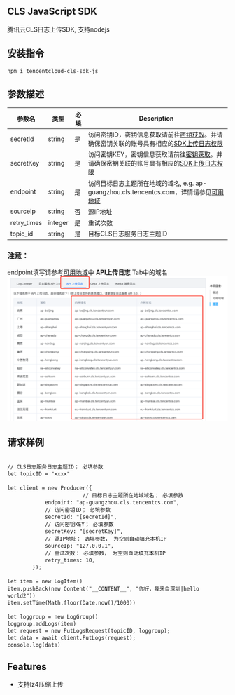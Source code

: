 ## CLS JavaScript SDK

腾讯云CLS日志上传SDK, 支持nodejs

## 安装指令
```
npm i tencentcloud-cls-sdk-js
```

## 参数描述

| 参数名 | 类型     | 必填 | Description                                                  |
| ------------- | --------------- | -------- | ------------------------------------------------------------ |
| secretId    | string          | 是 | 访问密钥ID，密钥信息获取请前往[密钥获取](https://console.cloud.tencent.com/cam/capi)。并请确保密钥关联的账号具有相应的[SDK上传日志权限](https://cloud.tencent.com/document/product/614/68374#.E4.BD.BF.E7.94.A8-api-.E4.B8.8A.E4.BC.A0.E6.95.B0.E6.8D.AE) |
| secretKey  | string          | 是    | 访问密钥KEY，密钥信息获取请前往[密钥获取](https://console.cloud.tencent.com/cam/capi)。并请确保密钥关联的账号具有相应的[SDK上传日志权限](https://cloud.tencent.com/document/product/614/68374#.E4.BD.BF.E7.94.A8-api-.E4.B8.8A.E4.BC.A0.E6.95.B0.E6.8D.AE) |
| endpoint      | string          | 是  | 访问目标日志主题所在地域的域名, e.g. ap-guangzhou.cls.tencentcs.com，详情请参见[可用地域](https://cloud.tencent.com/document/product/614/18940#.E5.9F.9F.E5.90.8D) |
| sourceIp      | string          | 否   | 源IP地址              |
| retry_times      | integer          | 是    | 重试次数                                      |
| topic_id      | string          | 是    | 目标CLS日志服务日志主题ID                                  |

### 注意： 

endpoint填写请参考[可用地域](https://cloud.tencent.com/document/product/614/18940#.E5.9F.9F.E5.90.8D)中 **API上传日志** Tab中的域名![image-20230403191435319](https://github.com/TencentCloud/tencentcloud-cls-sdk-js/blob/main/demo.png)


## 请求样例

```

// CLS日志服务日志主题ID； 必填参数
let topicID = "xxxx"

let client = new Producer({
						// 目标日志主题所在地域域名； 必填参数
            endpoint: "ap-guangzhou.cls.tencentcs.com",
            // 访问密钥ID； 必填参数
            secretId: "[secretId]", 
            // 访问密钥KEY； 必填参数
            secretKey: "[secretKey]",
            // 源IP地址： 选填参数， 为空则自动填充本机IP
            sourceIp: "127.0.0.1",
            // 重试次数： 必填参数， 为空则自动填充本机IP
            retry_times: 10,
        });

let item = new LogItem()
item.pushBack(new Content("__CONTENT__", "你好，我来自深圳|hello world2"))
item.setTime(Math.floor(Date.now()/1000))

let loggroup = new LogGroup()
loggroup.addLogs(item)
let request = new PutLogsRequest(topicID, loggroup);
let data = await client.PutLogs(request);
console.log(data)
```

## Features

- 支持lz4压缩上传
